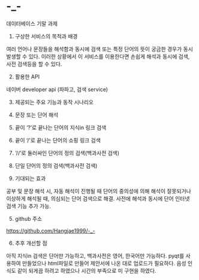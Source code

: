 # -_-
데이터베이스 기말 과제

1. 구상한 서비스의 목적과 배경

  여러 언어나 문장들을 해석함과 동시에 검색 또는 특정 단어의 뜻이 궁금한 경우가 동시 발생할 수 있다. 이러한 상황에서 이 서비스를 이용한다면 손쉽게 해석과 동시에 검색, 사전 검색등을 할   수 있다.

2. 활용한 API

  네이버 developer api (파파고, 검색 service)

3. 제공되는 주요 기능과 동작 시나리오

  1. 문장 또는 단어 해석
  2. 끝이 ‘?’로 끝나는 단어의 지식in 링크 검색
  3. 끝이 ‘/’로 끝나는 단어의 쇼핑 링크 검색
  4. ‘//’로 둘러싸인 단어의 정의 검색(백과사전 검색)
  5. 단일 단어의 정의 검색(백과사전 검색)

4. 기대되는 효과

  공부 및 문장 해석 시, 자동 해석이 진행될 때 단어의 중의성에 의해 해석이 잘못되거나 이상하게 해석될 때, 의심되는 단어 검색으로 해결.
  사전에 해석과 동시에 단어 인터넷 검색 기능 추가 가능.

5. github 주소

  https://github.com/Hangjae1999/-_-

6. 추후 개선할 점

  아직 지식in 검색은 단어만 가능하고, 백과사전은 영어, 한국어만 가능하다.
  pyqt를 사용하여 만들었으나 html파일로 만들어 제안서에 나온 대로 업로드가 필요하다.
  음성 인식도 같이 되게끔 하려고 하였으나 시간의 부족으로 미 구현을 하였다.
